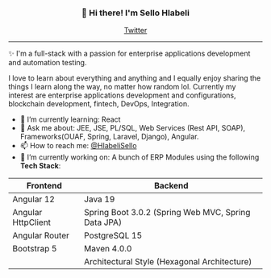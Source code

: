 <h3 align="center">👋 Hi there! I'm Sello Hlabeli</h3>
<p align="center">
  <a href="https://twitter.com/HlabeliSello">Twitter</a>
</p>

---
✨ I'm a full-stack with a passion for enterprise applications development and automation testing. 

I love to learn about everything and anything and I equally enjoy sharing the things I learn along the way, no matter how random lol. Currently my interest are enterprise applications development and configurations, blockchain development, fintech, DevOps, Integration.

- 🌱 I’m currently learning: React
- 💬 Ask me about: JEE, JSE, PL/SQL, Web Services (Rest API, SOAP), Frameworks(OUAF, Spring, Laravel, Django), Angular.
- 📫 How to reach me: [@HlabeliSello](https://twitter.com/HlabeliSello)
- 🔭 I’m currently working on: A bunch of ERP Modules using the following <b>Tech Stack</b>:
<table class="table">
  <thead>
    <tr>
      <th scope="col">Frontend</th>
      <th scope="col">Backend</th>
    </tr>
  </thead>
  <tbody>
    <tr>
      <td>Angular 12</td>
      <td>Java 19</td>
    </tr>
    <tr>
      <td>Angular HttpClient</td>
      <td>Spring Boot 3.0.2 (Spring Web MVC, Spring Data JPA)</td>
    </tr>
    <tr>
      <td>Angular Router</td>
      <td>PostgreSQL 15</td>
    </tr>
     <tr>
      <td>Bootstrap 5</td>
      <td>Maven 4.0.0</td>
    </tr>
    <tr>
      <td></td>
      <td>Architectural Style (Hexagonal Architecture)</td></tr>
  </tbody>
</table>
